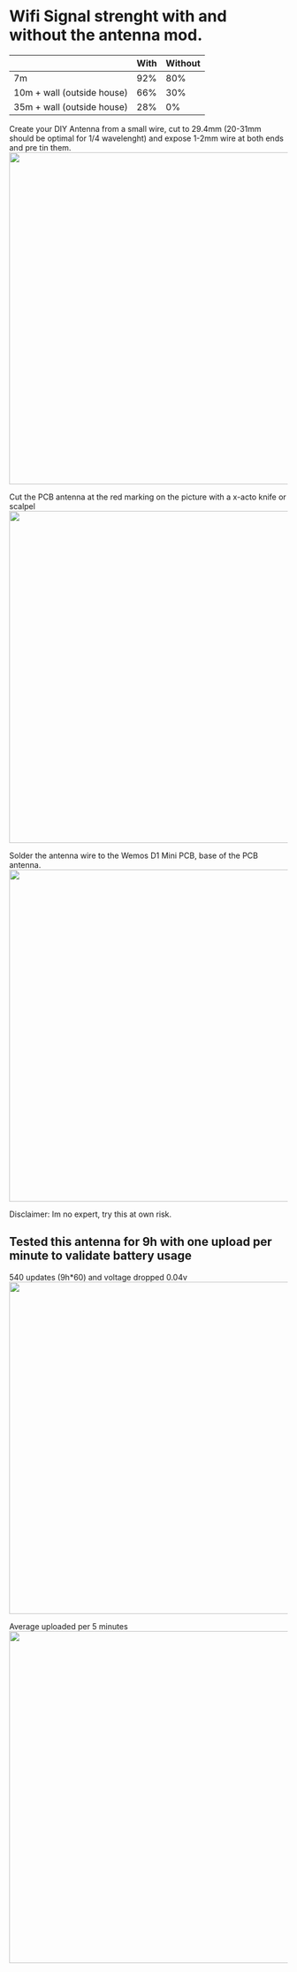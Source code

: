 
<h1>Wifi Signal strenght with and without the antenna mod.</h1>


|  | With | Without |
| ------------- | ------------- | ------------- |
| 7m | 92% | 80% |
| 10m + wall (outside house) | 66% | 30% |
| 35m + wall (outside house) | 28% | 0% |



Create your DIY Antenna from a small wire, cut to 29.4mm (20-31mm should be optimal for 1/4 wavelenght) and expose 1-2mm wire at both ends and pre tin them.
<img src="https://github.com/tedelm/MRTEEL/blob/master/IMG/29_4mmWire.jpg" width="600"/>

Cut the PCB antenna at the red marking on the picture with a x-acto knife or scalpel
<img src="https://github.com/tedelm/MRTEEL/blob/master/IMG/wemosd1miniCut.PNG" width="600"/>

Solder the antenna wire to the Wemos D1 Mini PCB, base of the PCB antenna.
<img src="https://raw.githubusercontent.com/tedelm/MRTEEL/master/IMG/CompleteHackAntenna.jpg" width="600"/>


Disclaimer:
Im no expert, try this at own risk.

<h2>Tested this antenna for 9h with one upload per minute to validate battery usage</h2>

540 updates (9h*60) and voltage dropped 0.04v
<img src="https://github.com/tedelm/MRTEEL/blob/master/IMG/6h_60sec_volt.PNG" width="600"/>

Average uploaded per 5 minutes
<img src="https://github.com/tedelm/MRTEEL/blob/master/IMG/6h_60sec.PNG" width="600"/>

